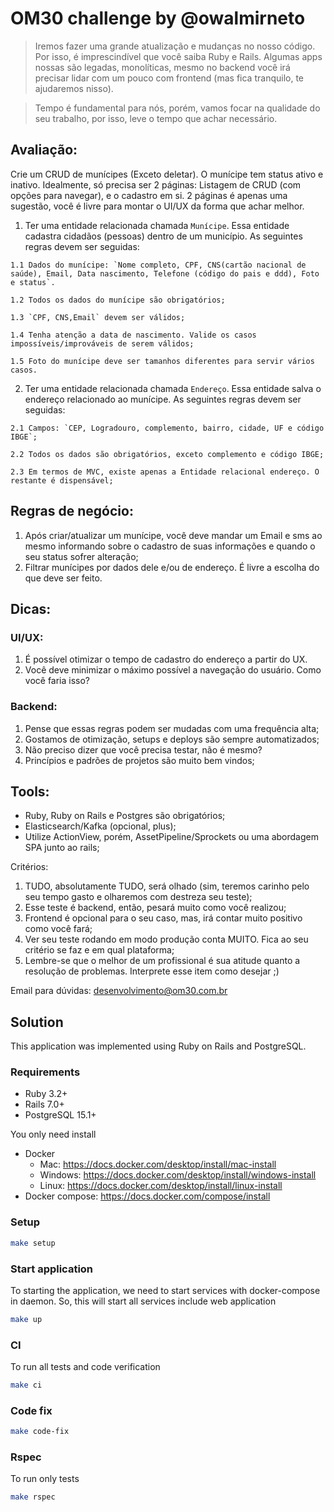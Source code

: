 # OM30 challenge by @owalmirneto

> Iremos fazer uma grande atualização e mudanças no nosso código. Por isso, é imprescindível que você saiba Ruby e Rails. Algumas apps nossas são legadas, monolíticas, mesmo no backend você irá precisar lidar com um pouco com frontend (mas fica tranquilo, te ajudaremos nisso).

> Tempo é fundamental para nós, porém, vamos focar na qualidade do seu trabalho, por isso, leve o tempo que achar necessário.

## Avaliação:

Crie um CRUD de munícipes (Exceto deletar). O munícipe tem status ativo e inativo. Idealmente, só precisa ser 2 páginas: Listagem de CRUD (com opções para navegar), e o cadastro em si. 2 páginas é apenas uma sugestão, você é livre para montar o UI/UX da forma que achar melhor.

  1. Ter uma entidade relacionada chamada `Munícipe`. Essa entidade cadastra cidadãos (pessoas) dentro de um município. As seguintes regras devem ser seguidas:

    1.1 Dados do munícipe: `Nome completo, CPF, CNS(cartão nacional de saúde), Email, Data nascimento, Telefone (código do pais e ddd), Foto e status`.

    1.2 Todos os dados do munícipe são obrigatórios;

    1.3 `CPF, CNS,Email` devem ser válidos;

    1.4 Tenha atenção a data de nascimento. Valide os casos impossíveis/improváveis de serem válidos;

    1.5 Foto do munícipe deve ser tamanhos diferentes para servir vários casos.

  2. Ter uma entidade relacionada chamada `Endereço`. Essa entidade salva o endereço relacionado ao munícipe. As seguintes regras devem ser seguidas:

    2.1 Campos: `CEP, Logradouro, complemento, bairro, cidade, UF e código IBGE`;

    2.2 Todos os dados são obrigatórios, exceto complemento e código IBGE;

    2.3 Em termos de MVC, existe apenas a Entidade relacional endereço. O restante é dispensável;

## Regras de negócio:

1. Após criar/atualizar um munícipe, você deve mandar um Email e sms ao mesmo informando sobre o cadastro de suas informações e quando o seu status sofrer alteração;
2. Filtrar munícipes por dados dele e/ou de endereço. É livre a escolha do que deve ser feito.

## Dicas:

### UI/UX:
  1. É possível otimizar o tempo de cadastro do endereço a partir do UX.
  2. Você deve minimizar o máximo possível a navegação do usuário. Como você faria isso?

### Backend:
  1. Pense que essas regras podem ser mudadas com uma frequência alta;
  2. Gostamos de otimização, setups e deploys são sempre automatizados;
  3. Não preciso dizer que você precisa testar, não é mesmo?
  4. Princípios e padrões de projetos são muito bem vindos;

## Tools:

- Ruby, Ruby on Rails e Postgres são obrigatórios;
- Elasticsearch/Kafka (opcional, plus);
- Utilize ActionView, porém, AssetPipeline/Sprockets ou uma abordagem SPA junto ao rails;

Critérios:

1. TUDO, absolutamente TUDO, será olhado (sim, teremos carinho pelo seu tempo gasto e olharemos com destreza seu teste);
2. Esse teste é backend, então, pesará muito como você realizou;
3. Frontend é opcional para o seu caso, mas, irá contar muito positivo como você fará;
4. Ver seu teste rodando em modo produção conta MUITO. Fica ao seu critério se faz e em qual plataforma;
5. Lembre-se que o melhor de um profissional é sua atitude quanto a resolução de problemas. Interprete esse item como desejar ;)

Email para dúvidas: desenvolvimento@om30.com.br

## Solution

This application was implemented using Ruby on Rails and PostgreSQL.

### Requirements

- Ruby 3.2+
- Rails 7.0+
- PostgreSQL 15.1+

You only need install
  - Docker
    * Mac: https://docs.docker.com/desktop/install/mac-install
    * Windows: https://docs.docker.com/desktop/install/windows-install
    * Linux: https://docs.docker.com/desktop/install/linux-install
  - Docker compose: https://docs.docker.com/compose/install

### Setup

```bash
make setup
```

### Start application

To starting the application, we need to start services with docker-compose in daemon. So, this will start all services include web application

```bash
make up
```

### CI

To run all tests and code verification

```bash
make ci
```

### Code fix

```bash
make code-fix
```

### Rspec

To run only tests

```bash
make rspec
```
